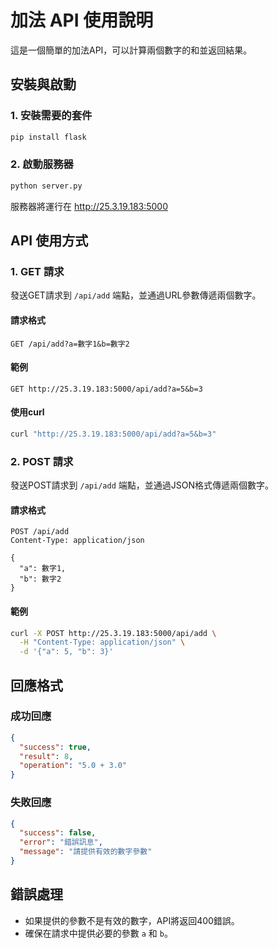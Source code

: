 # 加法 API 使用說明

這是一個簡單的加法API，可以計算兩個數字的和並返回結果。

## 安裝與啟動

### 1. 安裝需要的套件

```bash
pip install flask
```

### 2. 啟動服務器

```bash
python server.py
```

服務器將運行在 http://25.3.19.183:5000

## API 使用方式

### 1. GET 請求

發送GET請求到 `/api/add` 端點，並通過URL參數傳遞兩個數字。

#### 請求格式
```
GET /api/add?a=數字1&b=數字2
```

#### 範例
```
GET http://25.3.19.183:5000/api/add?a=5&b=3
```

#### 使用curl
```bash
curl "http://25.3.19.183:5000/api/add?a=5&b=3"
```

### 2. POST 請求

發送POST請求到 `/api/add` 端點，並通過JSON格式傳遞兩個數字。

#### 請求格式
```
POST /api/add
Content-Type: application/json

{
  "a": 數字1,
  "b": 數字2
}
```

#### 範例
```bash
curl -X POST http://25.3.19.183:5000/api/add \
  -H "Content-Type: application/json" \
  -d '{"a": 5, "b": 3}'
```

## 回應格式

### 成功回應

```json
{
  "success": true,
  "result": 8,
  "operation": "5.0 + 3.0"
}
```

### 失敗回應

```json
{
  "success": false,
  "error": "錯誤訊息",
  "message": "請提供有效的數字參數"
}
```

## 錯誤處理

- 如果提供的參數不是有效的數字，API將返回400錯誤。
- 確保在請求中提供必要的參數 `a` 和 `b`。
